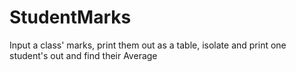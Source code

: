 # StudentMarks
Input a class' marks, print them out as a table, isolate and print one student's out and find their Average

